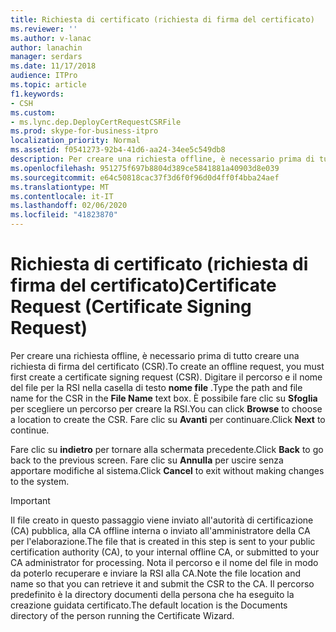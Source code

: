 ```yaml
---
title: Richiesta di certificato (richiesta di firma del certificato)
ms.reviewer: ''
ms.author: v-lanac
author: lanachin
manager: serdars
ms.date: 11/17/2018
audience: ITPro
ms.topic: article
f1.keywords:
- CSH
ms.custom:
- ms.lync.dep.DeployCertRequestCSRFile
ms.prod: skype-for-business-itpro
localization_priority: Normal
ms.assetid: f0541273-92b4-41d6-aa24-34ee5c549db8
description: Per creare una richiesta offline, è necessario prima di tutto creare una richiesta di firma del certificato (CSR). Digitare il percorso e il nome del file per la RSI nella casella di testo nome file. È possibile fare clic su Sfoglia per scegliere un percorso per creare la RSI. Fare clic su Avanti per continuare.
ms.openlocfilehash: 951275f697b8804d389ce5841881a40903d8e039
ms.sourcegitcommit: e64c50818cac37f3d6f0f96d0d4ff0f4bba24aef
ms.translationtype: MT
ms.contentlocale: it-IT
ms.lasthandoff: 02/06/2020
ms.locfileid: "41823870"
---
```

# <a name="certificate-request-certificate-signing-request"></a><span data-ttu-id="d2132-106">Richiesta di certificato (richiesta di firma del certificato)</span><span class="sxs-lookup"><span data-stu-id="d2132-106">Certificate Request (Certificate Signing Request)</span></span>
 
<span data-ttu-id="d2132-107">Per creare una richiesta offline, è necessario prima di tutto creare una richiesta di firma del certificato (CSR).</span><span class="sxs-lookup"><span data-stu-id="d2132-107">To create an offline request, you must first create a certificate signing request (CSR).</span></span> <span data-ttu-id="d2132-108">Digitare il percorso e il nome del file per la RSI nella casella di testo **nome file** .</span><span class="sxs-lookup"><span data-stu-id="d2132-108">Type the path and file name for the CSR in the **File Name** text box.</span></span> <span data-ttu-id="d2132-109">È possibile fare clic su **Sfoglia** per scegliere un percorso per creare la RSI.</span><span class="sxs-lookup"><span data-stu-id="d2132-109">You can click **Browse** to choose a location to create the CSR.</span></span> <span data-ttu-id="d2132-110">Fare clic su **Avanti** per continuare.</span><span class="sxs-lookup"><span data-stu-id="d2132-110">Click **Next** to continue.</span></span>
  
<span data-ttu-id="d2132-111">Fare clic su **indietro** per tornare alla schermata precedente.</span><span class="sxs-lookup"><span data-stu-id="d2132-111">Click **Back** to go back to the previous screen.</span></span> <span data-ttu-id="d2132-112">Fare clic su **Annulla** per uscire senza apportare modifiche al sistema.</span><span class="sxs-lookup"><span data-stu-id="d2132-112">Click **Cancel** to exit without making changes to the system.</span></span>
  
> [!IMPORTANT]
> <span data-ttu-id="d2132-113">Il file creato in questo passaggio viene inviato all'autorità di certificazione (CA) pubblica, alla CA offline interna o inviato all'amministratore della CA per l'elaborazione.</span><span class="sxs-lookup"><span data-stu-id="d2132-113">The file that is created in this step is sent to your public certification authority (CA), to your internal offline CA, or submitted to your CA administrator for processing.</span></span> <span data-ttu-id="d2132-114">Nota il percorso e il nome del file in modo da poterlo recuperare e inviare la RSI alla CA.</span><span class="sxs-lookup"><span data-stu-id="d2132-114">Note the file location and name so that you can retrieve it and submit the CSR to the CA.</span></span> <span data-ttu-id="d2132-115">Il percorso predefinito è la directory documenti della persona che ha eseguito la creazione guidata certificato.</span><span class="sxs-lookup"><span data-stu-id="d2132-115">The default location is the Documents directory of the person running the Certificate Wizard.</span></span> 
  

